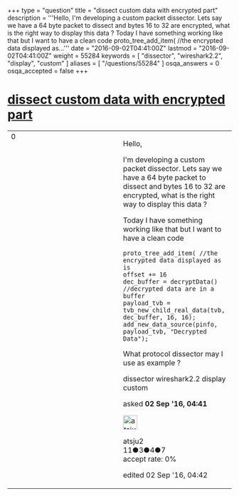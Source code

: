 +++
type = "question"
title = "dissect custom data with encrypted part"
description = '''Hello, I&#x27;m developing a custom packet dissector. Lets say we have a 64 byte packet to dissect and bytes 16 to 32 are encrypted, what is the right way to display this data ? Today I have something working like that but I want to have a clean code proto_tree_add_item( //the encrypted data displayed as...'''
date = "2016-09-02T04:41:00Z"
lastmod = "2016-09-02T04:41:00Z"
weight = 55284
keywords = [ "dissector", "wireshark2.2", "display", "custom" ]
aliases = [ "/questions/55284" ]
osqa_answers = 0
osqa_accepted = false
+++

<div class="headNormal">

# [dissect custom data with encrypted part](/questions/55284/dissect-custom-data-with-encrypted-part)

</div>

<div id="main-body">

<div id="askform">

<table id="question-table" style="width:100%;"><colgroup><col style="width: 50%" /><col style="width: 50%" /></colgroup><tbody><tr class="odd"><td style="width: 30px; vertical-align: top"><div class="vote-buttons"><div id="post-55284-score" class="post-score" title="current number of votes">0</div><div id="favorite-count" class="favorite-count"></div></div></td><td><div id="item-right"><div class="question-body"><p>Hello,</p><p>I'm developing a custom packet dissector. Lets say we have a 64 byte packet to dissect and bytes 16 to 32 are encrypted, what is the right way to display this data ?</p><p>Today I have something working like that but I want to have a clean code</p><pre><code>proto_tree_add_item( //the encrypted data displayed as is 
offset += 16
dec_buffer = decryptData() //decrypted data are in a buffer 
payload_tvb = tvb_new_child_real_data(tvb, dec_buffer, 16, 16);
add_new_data_source(pinfo, payload_tvb, &quot;Decrypted Data&quot;);</code></pre><p>What protocol dissector may I use as example ?</p></div><div id="question-tags" class="tags-container tags">dissector wireshark2.2 display custom</div><div id="question-controls" class="post-controls"></div><div class="post-update-info-container"><div class="post-update-info post-update-info-user"><p>asked <strong>02 Sep '16, 04:41</strong></p><img src="https://secure.gravatar.com/avatar/195c8bfd4768041efdfdd094508cc2bc?s=32&amp;d=identicon&amp;r=g" class="gravatar" width="32" height="32" alt="atsju2&#39;s gravatar image" /><p>atsju2<br />
<span class="score" title="11 reputation points">11</span><span title="3 badges"><span class="badge1">●</span><span class="badgecount">3</span></span><span title="4 badges"><span class="silver">●</span><span class="badgecount">4</span></span><span title="7 badges"><span class="bronze">●</span><span class="badgecount">7</span></span><br />
<span class="accept_rate" title="Rate of the user&#39;s accepted answers">accept rate:</span> <span title="atsju2 has no accepted answers">0%</span></p></div><div class="post-update-info post-update-info-edited"><p>edited 02 Sep '16, 04:42</p></div></div><div id="comments-container-55284" class="comments-container"></div><div id="comment-tools-55284" class="comment-tools"></div><div class="clear"></div><div id="comment-55284-form-container" class="comment-form-container"></div><div class="clear"></div></div></td></tr></tbody></table>

</div>

</div>

